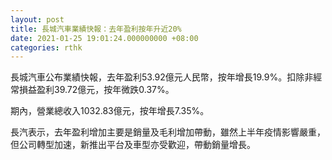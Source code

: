 ```yaml
---
layout: post
title: 長城汽車業績快報：去年盈利按年升近20%
date: 2021-01-25 19:01:24.000000000 +08:00
categories: rthk
---
```


長城汽車公布業績快報，去年盈利53.92億元人民幣，按年增長19.9%。扣除非經常損益盈利39.72億元，按年微跌0.37%。

期內，營業總收入1032.83億元，按年增長7.35%。

長汽表示，去年盈利增加主要是銷量及毛利增加帶動，雖然上半年疫情影響嚴重，但公司轉型加速，新推出平台及車型亦受歡迎，帶動銷量增長。
